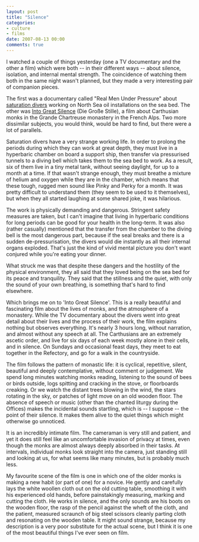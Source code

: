 ```yaml
---
layout: post
title: "Silence"
categories:
- culture
- films
date: 2007-08-13 00:00
comments: true
---
```


<p>I watched a couple of things yesterday (one a TV documentary and the other a film) which were both -- in their different ways -- about silence, isolation, and internal mental strength. The coincidence of watching them both in the same night wasn't planned, but they made a very interesting pair of companion pieces.</p>

<p>The first was a documentary called "Real Men Under Pressure" about <a href="http://en.wikipedia.org/wiki/Saturation_diving">saturation divers</a> working on North Sea oil installations on the sea bed. The other was <a href="http://www.imdb.com/title/tt0478160/">Into Great Silence</a> (Die Gro&szlig;e Stille), a film about Carthusian monks in the Grande Chartreuse monastery in the French Alps. Two more dissimilar subjects, you would think, would be hard to find, but there were a lot of parallels.</p>

<p>Saturation divers have a very strange working life. In order to prolong the periods during which they can work at great depth, they must live in a hyperbaric chamber on board a support ship, then transfer via pressurised tunnels to a diving bell which takes them to the sea bed to work. As a result, six of them live in a tiny metal tank, without seeing daylight, for up to a month at a time. If that wasn't strange enough, they must breathe a mixture of helium and oxygen while they are in the chamber, which means that these tough, rugged men sound like Pinky and Perky for a month. It was pretty difficult to understand them (they seem to be used to it themselves), but when they all started laughing at some shared joke, it was hilarious.</p>

<p>The work is physically demanding and dangerous. Stringent safety measures are taken, but I can't imagine that living in hyperbaric conditions for long periods can be good for your health in the long-term. It was also (rather casually) mentioned that the transfer from the chamber to the diving bell is the most dangerous part, because if the seal breaks and there is a sudden de-pressurisation, the divers would die instantly as all their internal organs exploded. That's just the kind of vivid mental picture you don't want conjured while you're eating your dinner.</p>

<p>What struck me was that despite these dangers and the hostility of the physical environment, they all said that they loved being on the sea bed for its peace and tranquility. They said that the stillness and the quiet, with only the sound of your own breathing, is something that's hard to find elsewhere.</p>

<p>Which brings me on to 'Into Great Silence'. This is a really beautiful and fascinating film about the lives of monks, and the atmosphere of a monastery. While the TV documentary about the divers went into great detail about their lives and the process of their work, the film explains nothing but observes everything. It's nearly 3 hours long, without narration, and almost without any speech at all. The Carthusians are an extremely ascetic order, and live for six days of each week mostly alone in their cells, and in silence. On Sundays and occasional feast days, they meet to eat together in the Refectory, and go for a walk in the countryside.</p>

<p>The film follows the pattern of monastic life: it is cyclical, repetitive, silent, beautiful and deeply contemplative, without comment or judgement. We spend long minutes watching monks reading, listening to the sound of bees or birds outside, logs spitting and cracking in the stove, or floorboards creaking. Or we watch the distant trees blowing in the wind, the stars rotating in the sky, or patches of light move on an old wooden floor. The absence of speech or music (other than the chanted liturgy during the Offices) makes the incidental sounds startling, which is -- I suppose -- the point of their silence. It makes them alive to the quiet things which might otherwise go unnoticed. </p>

<p>It is an incredibly intimate film. The cameraman is very still and patient, and yet it does still feel like an uncomfortable invasion of privacy at times, even though the monks are almost always deeply absorbed in their tasks. At intervals, individual monks look straight into the camera, just standing still and looking at us, for what seems like many minutes, but is probably much less.</p>

<p>My favourite scene of the film is one in which one of the older monks is making a new habit (or part of one) for a novice. He gently and carefully lays the white woollen cloth out on the old cutting table, smoothing it with his experienced old hands, before painstakingly measuring, marking and cutting the cloth. He works in silence, and the only sounds are his boots on the wooden floor, the rasp of the pencil against the wheft of the cloth, and the patient, measured scraunch of big steel scissors cleanly parting cloth and resonating on the wooden table. It might sound strange, because my description is a very poor substitute for the actual scene, but I think it is one of the most beautiful things I've ever seen on film.</p>

